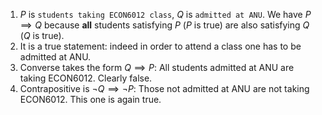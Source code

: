 1. $P$ is `students taking ECON6012 class`, $Q$ is `admitted at ANU`. We have $P \implies Q$ because **all** students satisfying $P$ ($P$ is true) are also satisfying $Q$ ($Q$ is true).
2. It is a true statement: indeed in order to attend a class one has to be admitted at ANU.
3. Converse takes the form $Q \implies P$: All students admitted at ANU are taking ECON6012. Clearly false.
4. Contrapositive is $\neg Q \implies \neg P$: Those not admitted at ANU are not taking ECON6012. This one is again true.
